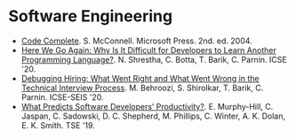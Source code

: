 # Software Engineering


- [Code Complete](https://stevemcconnell.com/books/).
  S. McConnell. Microsoft Press. 2nd. ed. 2004.
- [Here We Go Again: Why Is It Difficult for Developers to Learn Another Programming Language?](https://www.chrisparnin.me/pdf/Cross-lang-interference.pdf).
  N. Shrestha, C. Botta, T. Barik, C. Parnin. ICSE '20.
- [Debugging Hiring: What Went Right and What Went Wrong in the Technical Interview Process](https://www.chrisparnin.me/pdf/Debugging-Hiring.pdf).
  M. Behroozi, S. Shirolkar, T. Barik, C. Parnin. ICSE-SEIS '20.
- [What Predicts Software Developers’ Productivity?](https://research.google/pubs/pub47853/).
  E. Murphy-Hill, C. Jaspan, C. Sadowski, D. C. Shepherd, M. Phillips, C. Winter, A. K. Dolan, E. K. Smith. TSE '19.
